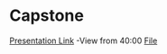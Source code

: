 # Capstone

[Presentation Link](https://wmedu.hosted.panopto.com/Panopto/Pages/Embed.aspx?id=fe7a20b9-4e4e-4201-862e-ae9400f7cee9) -View from 40:00
[File](https://github.com/jmoyang/Capstone/tree/main/VDOT)
